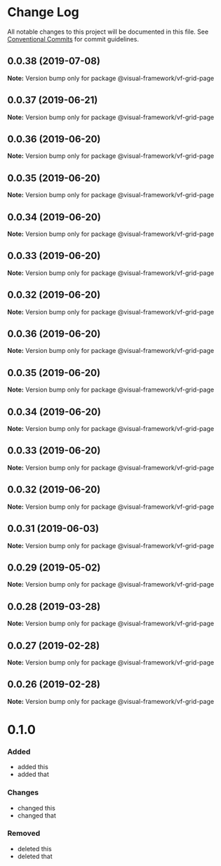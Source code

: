 # Change Log

All notable changes to this project will be documented in this file.
See [Conventional Commits](https://conventionalcommits.org) for commit guidelines.

## 0.0.38 (2019-07-08)

**Note:** Version bump only for package @visual-framework/vf-grid-page





## 0.0.37 (2019-06-21)

**Note:** Version bump only for package @visual-framework/vf-grid-page





## 0.0.36 (2019-06-20)

**Note:** Version bump only for package @visual-framework/vf-grid-page





## 0.0.35 (2019-06-20)

**Note:** Version bump only for package @visual-framework/vf-grid-page





## 0.0.34 (2019-06-20)

**Note:** Version bump only for package @visual-framework/vf-grid-page





## 0.0.33 (2019-06-20)

**Note:** Version bump only for package @visual-framework/vf-grid-page





## 0.0.32 (2019-06-20)

**Note:** Version bump only for package @visual-framework/vf-grid-page





## 0.0.36 (2019-06-20)

**Note:** Version bump only for package @visual-framework/vf-grid-page





## 0.0.35 (2019-06-20)

**Note:** Version bump only for package @visual-framework/vf-grid-page





## 0.0.34 (2019-06-20)

**Note:** Version bump only for package @visual-framework/vf-grid-page





## 0.0.33 (2019-06-20)

**Note:** Version bump only for package @visual-framework/vf-grid-page





## 0.0.32 (2019-06-20)

**Note:** Version bump only for package @visual-framework/vf-grid-page





## 0.0.31 (2019-06-03)

**Note:** Version bump only for package @visual-framework/vf-grid-page





## 0.0.29 (2019-05-02)

**Note:** Version bump only for package @visual-framework/vf-grid-page





## 0.0.28 (2019-03-28)

**Note:** Version bump only for package @visual-framework/vf-grid-page





## 0.0.27 (2019-02-28)

**Note:** Version bump only for package @visual-framework/vf-grid-page





## 0.0.26 (2019-02-28)

**Note:** Version bump only for package @visual-framework/vf-grid-page





# 0.1.0

### Added
- added this
- added that

### Changes

- changed this
- changed that

### Removed

- deleted this
- deleted that
